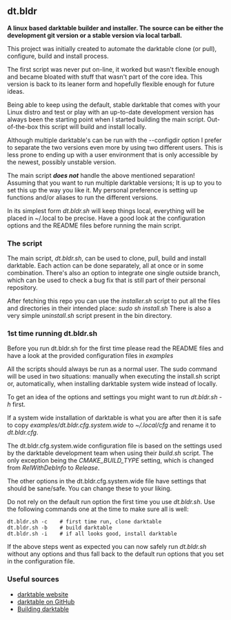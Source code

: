 ## dt.bldr

**A linux based darktable builder and installer. The source can be either the
development git version or a stable version via local tarball.**

This project was initially created to automate the darktable clone (or pull),
configure, build and install process.

The first script was never put on-line, it worked but wasn't flexible enough and
became bloated with stuff that wasn't part of the core idea. This version is
back to its leaner form and hopefully flexible enough for future ideas.

Being able to keep using the default, stable darktable that comes with your
Linux distro and test or play with an up-to-date development version has always
been the starting point when I started building the main script. Out-of-the-box
this script will build and install locally.

Although multiple darktable's can be run with the --configdir option I prefer to
separate the two versions even more by using two different users. This is less
prone to ending up with a user environment that is only accessible by the
newest, possibly unstable version.

The main script ***does not*** handle the above mentioned separation! Assuming
that you want to run multiple darktable versions; It is up to you to set this up
the way you like it. My personal preference is setting up functions and/or
aliases to run the different versions.

In its simplest form *dt.bldr.sh* will keep things local, everything will be
placed in ~/.local to be precise. Have a good look at the configuration options
and the README files before running the main script.

### The script

The main script, *dt.bldr.sh*, can be used to clone, pull, build and install
darktable. Each action can be done separately, all at once or in some
combination. There's also an option to integrate one single outside branch,
which can be used to check a bug fix that is still part of their personal
repository.

After fetching this repo you can use the *installer.sh* script to put all the
files and directories in their intended place: *sudo sh install.sh* There is
also a very simple *uninstall.sh* script present in the bin directory.

### 1st time running dt.bldr.sh

Before you run dt.bldr.sh for the first time please read the README files and
have a look at the provided configuration files in *examples*

All the scripts should always be run as a normal user. The sudo command will be
used in two situations: manually when executing the install.sh script or,
automatically, when installing darktable system wide instead of locally.

To get an idea of the options and settings you might want to run *dt.bldr.sh -h*
first.

If a system wide installation of darktable is what you are after then it is safe
to copy *examples/dt.bldr.cfg.system.wide* to *~/.local/cfg* and rename it to
*dt.bldr.cfg*.

The dt.bldr.cfg.system.wide configuration file is based on the settings used by
the darktable development team when using their *build.sh* script. The only
exception being the *CMAKE_BUILD_TYPE* setting, which is changed from
*RelWithDebInfo* to *Release*.

The other options in the dt.bldr.cfg.system.wide file have settings that should
be sane/safe. You can change these to your liking.

Do not rely on the default run option the first time you use *dt.bldr.sh*. Use
the following commands one at the time to make sure all is well:

```
dt.bldr.sh -c    # first time run, clone darktable
dt.bldr.sh -b    # build darktable
dt.bldr.sh -i    # if all looks good, install darktable
```

If the above steps went as expected you can now safely run *dt.bldr.sh* without
any options and thus fall back to the default run options that you set in the
configuration file.

### Useful sources

- [darktable website](https://www.darktable.org/)
- [darktable on GitHub](https://github.com/darktable-org/darktable)
- [Building darktable](https://github.com/darktable-org/darktable#building)
